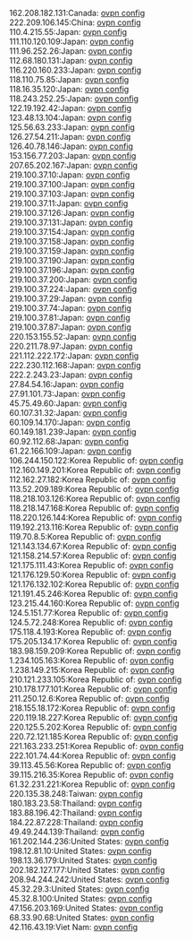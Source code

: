 162.208.182.131:Canada: [ovpn config](vpn/162_208_182_131.ovpn)  
222.209.106.145:China: [ovpn config](vpn/222_209_106_145.ovpn)  
110.4.215.55:Japan: [ovpn config](vpn/110_4_215_55.ovpn)  
111.110.120.109:Japan: [ovpn config](vpn/111_110_120_109.ovpn)  
111.96.252.26:Japan: [ovpn config](vpn/111_96_252_26.ovpn)  
112.68.180.131:Japan: [ovpn config](vpn/112_68_180_131.ovpn)  
116.220.160.233:Japan: [ovpn config](vpn/116_220_160_233.ovpn)  
118.110.75.85:Japan: [ovpn config](vpn/118_110_75_85.ovpn)  
118.16.35.120:Japan: [ovpn config](vpn/118_16_35_120.ovpn)  
118.243.252.25:Japan: [ovpn config](vpn/118_243_252_25.ovpn)  
122.19.192.42:Japan: [ovpn config](vpn/122_19_192_42.ovpn)  
123.48.13.104:Japan: [ovpn config](vpn/123_48_13_104.ovpn)  
125.56.63.233:Japan: [ovpn config](vpn/125_56_63_233.ovpn)  
126.27.54.211:Japan: [ovpn config](vpn/126_27_54_211.ovpn)  
126.40.78.146:Japan: [ovpn config](vpn/126_40_78_146.ovpn)  
153.156.77.203:Japan: [ovpn config](vpn/153_156_77_203.ovpn)  
207.65.202.167:Japan: [ovpn config](vpn/207_65_202_167.ovpn)  
219.100.37.10:Japan: [ovpn config](vpn/219_100_37_10.ovpn)  
219.100.37.100:Japan: [ovpn config](vpn/219_100_37_100.ovpn)  
219.100.37.103:Japan: [ovpn config](vpn/219_100_37_103.ovpn)  
219.100.37.11:Japan: [ovpn config](vpn/219_100_37_11.ovpn)  
219.100.37.126:Japan: [ovpn config](vpn/219_100_37_126.ovpn)  
219.100.37.131:Japan: [ovpn config](vpn/219_100_37_131.ovpn)  
219.100.37.154:Japan: [ovpn config](vpn/219_100_37_154.ovpn)  
219.100.37.158:Japan: [ovpn config](vpn/219_100_37_158.ovpn)  
219.100.37.159:Japan: [ovpn config](vpn/219_100_37_159.ovpn)  
219.100.37.190:Japan: [ovpn config](vpn/219_100_37_190.ovpn)  
219.100.37.196:Japan: [ovpn config](vpn/219_100_37_196.ovpn)  
219.100.37.200:Japan: [ovpn config](vpn/219_100_37_200.ovpn)  
219.100.37.224:Japan: [ovpn config](vpn/219_100_37_224.ovpn)  
219.100.37.29:Japan: [ovpn config](vpn/219_100_37_29.ovpn)  
219.100.37.74:Japan: [ovpn config](vpn/219_100_37_74.ovpn)  
219.100.37.81:Japan: [ovpn config](vpn/219_100_37_81.ovpn)  
219.100.37.87:Japan: [ovpn config](vpn/219_100_37_87.ovpn)  
220.153.155.52:Japan: [ovpn config](vpn/220_153_155_52.ovpn)  
220.211.78.97:Japan: [ovpn config](vpn/220_211_78_97.ovpn)  
221.112.222.172:Japan: [ovpn config](vpn/221_112_222_172.ovpn)  
222.230.112.168:Japan: [ovpn config](vpn/222_230_112_168.ovpn)  
222.2.243.23:Japan: [ovpn config](vpn/222_2_243_23.ovpn)  
27.84.54.16:Japan: [ovpn config](vpn/27_84_54_16.ovpn)  
27.91.101.73:Japan: [ovpn config](vpn/27_91_101_73.ovpn)  
45.75.49.60:Japan: [ovpn config](vpn/45_75_49_60.ovpn)  
60.107.31.32:Japan: [ovpn config](vpn/60_107_31_32.ovpn)  
60.109.14.170:Japan: [ovpn config](vpn/60_109_14_170.ovpn)  
60.149.181.239:Japan: [ovpn config](vpn/60_149_181_239.ovpn)  
60.92.112.68:Japan: [ovpn config](vpn/60_92_112_68.ovpn)  
61.22.166.109:Japan: [ovpn config](vpn/61_22_166_109.ovpn)  
106.244.150.122:Korea Republic of: [ovpn config](vpn/106_244_150_122.ovpn)  
112.160.149.201:Korea Republic of: [ovpn config](vpn/112_160_149_201.ovpn)  
112.162.27.182:Korea Republic of: [ovpn config](vpn/112_162_27_182.ovpn)  
113.52.209.189:Korea Republic of: [ovpn config](vpn/113_52_209_189.ovpn)  
118.218.103.126:Korea Republic of: [ovpn config](vpn/118_218_103_126.ovpn)  
118.218.147.168:Korea Republic of: [ovpn config](vpn/118_218_147_168.ovpn)  
118.220.126.144:Korea Republic of: [ovpn config](vpn/118_220_126_144.ovpn)  
119.192.213.116:Korea Republic of: [ovpn config](vpn/119_192_213_116.ovpn)  
119.70.8.5:Korea Republic of: [ovpn config](vpn/119_70_8_5.ovpn)  
121.143.134.67:Korea Republic of: [ovpn config](vpn/121_143_134_67.ovpn)  
121.158.214.57:Korea Republic of: [ovpn config](vpn/121_158_214_57.ovpn)  
121.175.111.43:Korea Republic of: [ovpn config](vpn/121_175_111_43.ovpn)  
121.176.129.50:Korea Republic of: [ovpn config](vpn/121_176_129_50.ovpn)  
121.176.132.102:Korea Republic of: [ovpn config](vpn/121_176_132_102.ovpn)  
121.191.45.246:Korea Republic of: [ovpn config](vpn/121_191_45_246.ovpn)  
123.215.44.160:Korea Republic of: [ovpn config](vpn/123_215_44_160.ovpn)  
124.5.151.77:Korea Republic of: [ovpn config](vpn/124_5_151_77.ovpn)  
124.5.72.248:Korea Republic of: [ovpn config](vpn/124_5_72_248.ovpn)  
175.118.4.193:Korea Republic of: [ovpn config](vpn/175_118_4_193.ovpn)  
175.205.134.17:Korea Republic of: [ovpn config](vpn/175_205_134_17.ovpn)  
183.98.159.209:Korea Republic of: [ovpn config](vpn/183_98_159_209.ovpn)  
1.234.105.163:Korea Republic of: [ovpn config](vpn/1_234_105_163.ovpn)  
1.238.149.215:Korea Republic of: [ovpn config](vpn/1_238_149_215.ovpn)  
210.121.233.105:Korea Republic of: [ovpn config](vpn/210_121_233_105.ovpn)  
210.178.177.101:Korea Republic of: [ovpn config](vpn/210_178_177_101.ovpn)  
211.250.12.6:Korea Republic of: [ovpn config](vpn/211_250_12_6.ovpn)  
218.155.18.172:Korea Republic of: [ovpn config](vpn/218_155_18_172.ovpn)  
220.119.18.227:Korea Republic of: [ovpn config](vpn/220_119_18_227.ovpn)  
220.125.5.202:Korea Republic of: [ovpn config](vpn/220_125_5_202.ovpn)  
220.72.121.185:Korea Republic of: [ovpn config](vpn/220_72_121_185.ovpn)  
221.163.233.251:Korea Republic of: [ovpn config](vpn/221_163_233_251.ovpn)  
222.101.74.44:Korea Republic of: [ovpn config](vpn/222_101_74_44.ovpn)  
39.113.45.56:Korea Republic of: [ovpn config](vpn/39_113_45_56.ovpn)  
39.115.216.35:Korea Republic of: [ovpn config](vpn/39_115_216_35.ovpn)  
61.32.231.221:Korea Republic of: [ovpn config](vpn/61_32_231_221.ovpn)  
220.135.38.248:Taiwan: [ovpn config](vpn/220_135_38_248.ovpn)  
180.183.23.58:Thailand: [ovpn config](vpn/180_183_23_58.ovpn)  
183.88.196.42:Thailand: [ovpn config](vpn/183_88_196_42.ovpn)  
184.22.87.228:Thailand: [ovpn config](vpn/184_22_87_228.ovpn)  
49.49.244.139:Thailand: [ovpn config](vpn/49_49_244_139.ovpn)  
161.202.144.236:United States: [ovpn config](vpn/161_202_144_236.ovpn)  
198.12.81.10:United States: [ovpn config](vpn/198_12_81_10.ovpn)  
198.13.36.179:United States: [ovpn config](vpn/198_13_36_179.ovpn)  
202.182.127.177:United States: [ovpn config](vpn/202_182_127_177.ovpn)  
208.94.244.242:United States: [ovpn config](vpn/208_94_244_242.ovpn)  
45.32.29.3:United States: [ovpn config](vpn/45_32_29_3.ovpn)  
45.32.8.100:United States: [ovpn config](vpn/45_32_8_100.ovpn)  
47.156.203.169:United States: [ovpn config](vpn/47_156_203_169.ovpn)  
68.33.90.68:United States: [ovpn config](vpn/68_33_90_68.ovpn)  
42.116.43.19:Viet Nam: [ovpn config](vpn/42_116_43_19.ovpn)  
